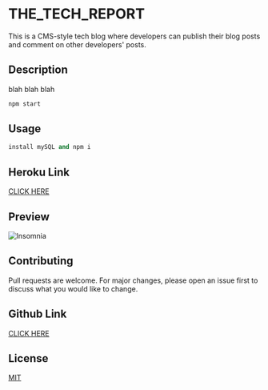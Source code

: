 # THE_TECH_REPORT
This is a CMS-style tech blog where developers can publish their blog posts and comment on other developers' posts.


## Description

blah blah blah

```bash
npm start
```

## Usage

```python
install mySQL and npm i
```

## Heroku Link

[CLICK HERE](https://drive.google.com/file/d/1wxjLwscCrcLIkUfgCeUznVVBbtw4Y3pw/view)

## Preview

![Insomnia](ss.png)

## Contributing

Pull requests are welcome. For major changes, please open an issue first to discuss what you would like to change.

## Github Link

[CLICK HERE](https://github.com/SarahLabrotLientz/Social-Network-API)

## License

[MIT](https://choosealicense.com/licenses/mit/)